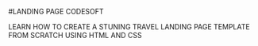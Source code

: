 #LANDING PAGE CODESOFT

LEARN HOW TO CREATE A STUNING TRAVEL LANDING PAGE 
TEMPLATE FROM SCRATCH USING HTML AND CSS
